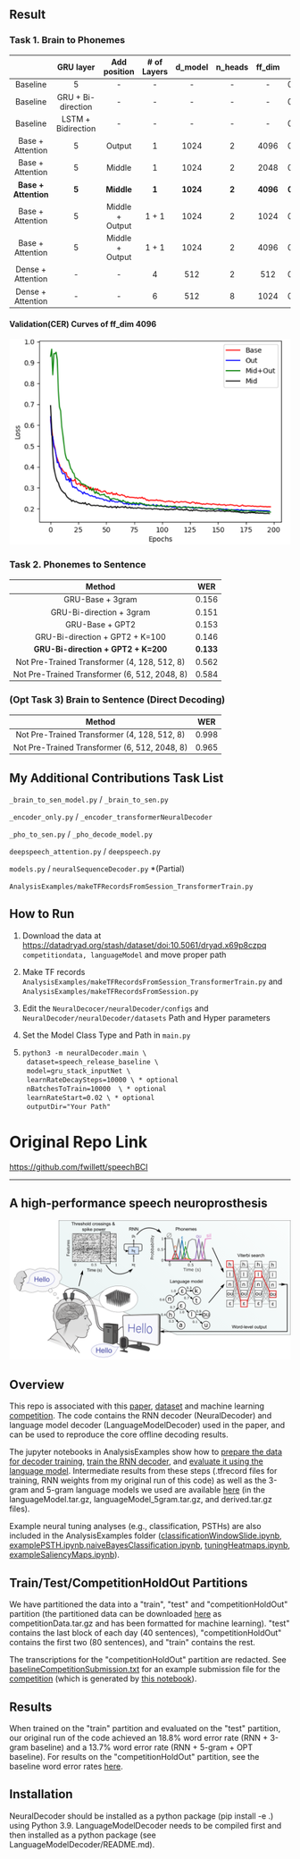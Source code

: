 ## Result

### Task 1. Brain to Phonemes

|                      |      GRU layer     |   Add position  | # of Layers |  d_model | n_heads |  ff_dim  |    CER    |
|:--------------------:|:------------------:|:---------------:|:-----------:|:--------:|:-------:|:--------:|:---------:|
|       Baseline       |          5         |        -        |      -      |     -    |    -    |     -    |   0.188   |
|       Baseline       | GRU + Bi-direction |        -        |      -      |     -    |    -    |     -    |   0.185   |
|       Baseline       | LSTM + Bidirection |        -        |      -      |     -    |    -    |     -    |   0.185   |
|   Base + Attention   |          5         |      Output     |      1      |   1024   |    2    |   4096   |   0.188   |
|   Base + Attention   |          5         |      Middle     |      1      |   1024   |    2    |   2048   |   0.186   |
| **Base + Attention** |        **5**       |    **Middle**   |    **1**    | **1024** |  **2**  | **4096** | **0.176** |
|   Base + Attention   |          5         | Middle + Output |    1 + 1    |   1024   |    2    |   1024   |   0.187   |
|   Base + Attention   |          5         | Middle + Output |    1 + 1    |   1024   |    2    |   4096   |   0.183   |
|   Dense + Attention  |          -         |        -        |      4      |    512   |    2    |    512   |   0.282   |
|   Dense + Attention  |          -         |        -        |      6      |    512   |    8    |   1024   |   0.295   |


#### Validation(CER) Curves of ff_dim 4096

![loss](loss.png)


### Task 2. Phonemes to Sentence

|                Method               |    WER    |
|:-----------------------------------:|:---------:|
|           GRU-Base + 3gram          |   0.156   |
|       GRU-Bi-direction + 3gram      |   0.151   |
|           GRU-Base + GPT2           |   0.153   |
|   GRU-Bi-direction + GPT2 + K=100   |   0.146   |
| **GRU-Bi-direction + GPT2 + K=200** | **0.133** |
|     Not Pre-Trained Transformer (4, 128, 512, 8)    |   0.562   |
|    Not Pre-Trained Transformer (6, 512, 2048, 8)    |   0.584   |


### (Opt Task 3) Brain to Sentence (Direct Decoding)

|             Method            |  WER  |
|:-----------------------------:|:-----:|
|  Not Pre-Trained Transformer (4, 128, 512, 8) | 0.998 |
| Not Pre-Trained Transformer (6, 512, 2048, 8) | 0.965 |


## My Additional Contributions Task List

```_brain_to_sen_model.py``` / ```_brain_to_sen.py```

```_encoder_only.py``` / ```_encoder_transformerNeuralDecoder```

```_pho_to_sen.py``` / ```_pho_decode_model.py```

```deepspeech_attention.py``` / ```deepspeech.py```

```models.py``` / ```neuralSequenceDecoder.py``` *(Partial)

```AnalysisExamples/makeTFRecordsFromSession_TransformerTrain.py```


## How to Run

1. Download the data at https://datadryad.org/stash/dataset/doi:10.5061/dryad.x69p8czpq ```competitiondata, languageModel``` and move proper path


2. Make TF records ```AnalysisExamples/makeTFRecordsFromSession_TransformerTrain.py``` and ```AnalysisExamples/makeTFRecordsFromSession.py```


3. Edit the ```NeuralDecocer/neuralDecoder/configs``` and ```NeuralDecoder/neuralDecoder/datasets``` Path and Hyper parameters


4. Set the Model Class Type and Path in ```main.py```

5. ```
   python3 -m neuralDecoder.main \
    dataset=speech_release_baseline \
    model=gru_stack_inputNet \
    learnRateDecaySteps=10000 \ * optional
    nBatchesToTrain=10000  \ * optional
    learnRateStart=0.02 \ * optional
    outputDir="Your Path"
   ```

# Original Repo Link

https://github.com/fwillett/speechBCI

---------------------------------------------------------------------------

## A high-performance speech neuroprosthesis
[![System diagram](SystemDiagram.png)](https://www.nature.com/articles/s41586-023-06377-x)

## Overview

This repo is associated with this [paper](https://www.nature.com/articles/s41586-023-06377-x), [dataset](https://doi.org/10.5061/dryad.x69p8czpq) and machine learning [competition](https://eval.ai/web/challenges/challenge-page/2099/overview). The code contains the RNN decoder (NeuralDecoder) and language model decoder (LanguageModelDecoder) used in the paper, and can be used to reproduce the core offline decoding results. 

The jupyter notebooks in AnalysisExamples show how to [prepare the data for decoder training](AnalysisExamples/rnn_step1_makeTFRecords.ipynb), [train the RNN decoder](AnalysisExamples/rnn_step2_trainBaselineRNN.ipynb), and [evaluate it using the language model](AnalysisExamples/rnn_step3_baselineRNNInference.ipynb). Intermediate results from these steps (.tfrecord files for training, RNN weights from my original run of this code) as well as the 3-gram and 5-gram language models we used are available [here](https://doi.org/10.5061/dryad.x69p8czpq) (in the languageModel.tar.gz, languageModel_5gram.tar.gz, and derived.tar.gz files). 

Example neural tuning analyses (e.g., classification, PSTHs) are also included in the AnalysisExamples folder ([classificationWindowSlide.ipynb](AnalysisExamples/classificationWindowSlide.ipynb), [examplePSTH.ipynb](AnalysisExamples/examplePSTH.ipynb),[naiveBayesClassification.ipynb](AnalysisExamples/naiveBayesClassification.ipynb), [tuningHeatmaps.ipynb](AnalysisExamples/tuningHeatmaps.ipynb), [exampleSaliencyMaps.ipynb](AnalysisExamples/exampleSaliencyMaps.ipynb)).

## Train/Test/CompetitionHoldOut Partitions

We have partitioned the data into a "train", "test" and "competitionHoldOut" partition (the partitioned data can be downloaded [here](https://doi.org/10.5061/dryad.x69p8czpq) as competitionData.tar.gz and has been formatted for machine learning). "test" contains the last block of each day (40 sentences), "competitionHoldOut" contains the first two (80 sentences), and "train" contains the rest. 

The transcriptions for the "competitionHoldOut" partition are redacted. See [baselineCompetitionSubmission.txt](AnalysisExamples/baselineCompetitionSubmission.txt) for an example submission file for the [competition](https://eval.ai/web/challenges/challenge-page/2099/overview) (which is generated by [this notebook](AnalysisExamples/rnn_step3_baselineRNNInference.ipynb)).

## Results

When trained on the "train" partition and evaluated on the "test" partition, our original run of the code achieved an 18.8% word error rate (RNN + 3-gram baseline) and a 13.7% word error rate (RNN + 5-gram + OPT baseline). For results on the "competitionHoldOut" partition, see the baseline word error rates [here](https://eval.ai/web/challenges/challenge-page/2099/leaderboard/4944). 

## Installation

NeuralDecoder should be installed as a python package (pip install -e .) using Python 3.9. LanguageModelDecoder needs to be compiled first and then installed as a python package (see LanguageModelDecoder/README.md). 





